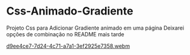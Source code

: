 # Css-Animado-Gradiente
Projeto Css para Adicionar Gradiente animado em uma página
Deixarei opções de combinação no README mais tarde

[d9ee4ce7-7d24-4c71-a7a1-3ef2925e7358.webm](https://user-images.githubusercontent.com/95101635/182150013-416c2d52-6659-4286-b97f-92db2ce48481.webm)

